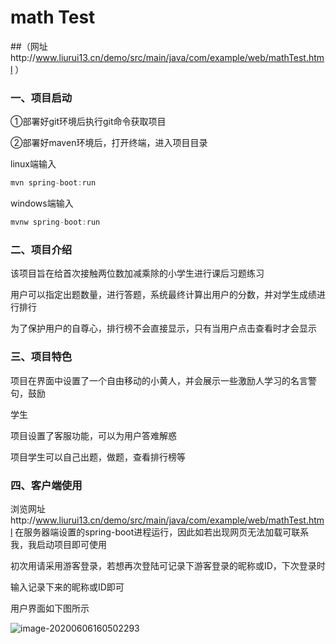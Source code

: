 # math Test 
##（网址http://www.liurui13.cn/demo/src/main/java/com/example/web/mathTest.html ）

### 一、项目启动

①部署好git环境后执行git命令获取项目

②部署好maven环境后，打开终端，进入项目目录

linux端输入 

```java
mvn spring-boot:run
```

windows端输入

```java
mvnw spring-boot:run
```

### 二、项目介绍

该项目旨在给首次接触两位数加减乘除的小学生进行课后习题练习

用户可以指定出题数量，进行答题，系统最终计算出用户的分数，并对学生成绩进行排行

为了保护用户的自尊心，排行榜不会直接显示，只有当用户点击查看时才会显示

### 三、项目特色

项目在界面中设置了一个自由移动的小黄人，并会展示一些激励人学习的名言警句，鼓励

学生

项目设置了客服功能，可以为用户答难解惑

项目学生可以自己出题，做题，查看排行榜等

### 四、客户端使用

浏览网址http://www.liurui13.cn/demo/src/main/java/com/example/web/mathTest.html 
在服务器端设置的spring-boot进程运行，因此如若出现网页无法加载可联系我，我启动项目即可使用

初次用请采用游客登录，若想再次登陆可记录下游客登录的昵称或ID，下次登录时

输入记录下来的昵称或ID即可

用户界面如下图所示

![image-20200606160502293](http://www.liurui13.cn/document/picture/cut.png)

